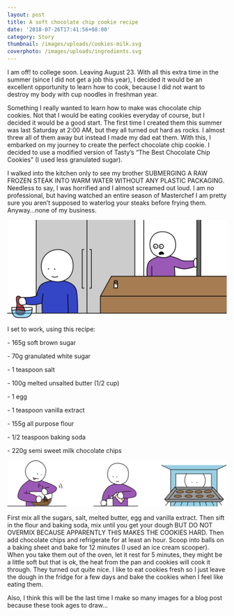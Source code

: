 ```yaml
---
layout: post
title: A soft chocolate chip cookie recipe
date: '2018-07-26T17:41:56+08:00'
category: Story
thumbnail: /images/uploads/cookies-milk.svg
coverphoto: /images/uploads/ingredients.svg
---
```

I am off! to college soon. Leaving August 23. With all this extra time in the summer (since I did not get a job this year), I decided it would be an excellent opportunity to learn how to cook, because I did not want to destroy my body with cup noodles in freshman year. 

Something I really wanted to learn how to make was chocolate chip cookies. Not that I would be eating cookies everyday of course, but I decided it would be a good start. The first time I created them this summer was last Saturday at 2:00 AM, but they all turned out hard as rocks. I almost threw all of them away but instead I made my dad eat them. With this, I embarked on my journey to create the perfect chocolate chip cookie. I decided to use a modified version of Tasty’s “The Best Chocolate Chip Cookies” (I used less granulated sugar).

I walked into the kitchen only to see my brother SUBMERGING A RAW FROZEN STEAK INTO WARM WATER WITHOUT ANY PLASTIC PACKAGING. Needless to say, I was horrified and I almost screamed out loud. I am no professional, but having watched an entire season of Masterchef I am pretty sure you aren’t supposed to waterlog your steaks before frying them. Anyway…none of my business. 

![Steak in water](/images/uploads/steak.svg)

I set to work, using this recipe: 

\- 165g soft brown sugar

\- 70g granulated white sugar

\- 1 teaspoon salt

\- 100g melted unsalted butter (1/2 cup)

\- 1 egg

\- 1 teaspoon vanilla extract

\- 155g all purpose flour

\- 1/2 teaspoon baking soda

\- 220g semi sweet milk chocolate chips 

![Making cookies](/images/uploads/making-cookies.svg)

First mix all the sugars, salt, melted butter, egg and vanilla extract. Then sift in the flour and baking soda, mix until you get your dough BUT DO NOT OVERMIX BECAUSE APPARENTLY THIS MAKES THE COOKIES HARD. Then add chocolate chips and refrigerate for at least an hour. Scoop into balls on a baking sheet and bake for 12 minutes (I used an ice cream scooper). When you take them out of the oven, let it rest for 5 minutes, they might be a little soft but that is ok, the heat from the pan and cookies will cook it through. They turned out quite nice. I like to eat cookies fresh so I just leave the dough in the fridge for a few days and bake the cookies when I feel like eating them.

Also, I think this will be the last time I make so many images for a blog post because these took ages to draw…
